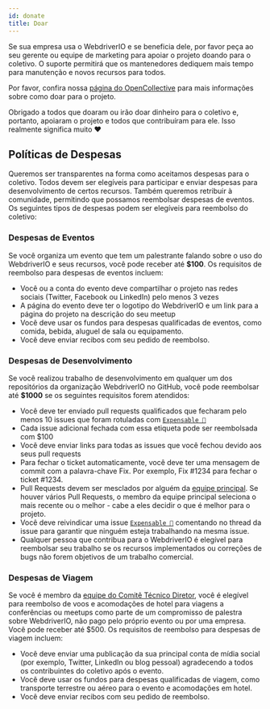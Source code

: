 ```yaml
---
id: donate
title: Doar
---
```


Se sua empresa usa o WebdriverIO e se beneficia dele, por favor peça ao seu gerente ou equipe de marketing para apoiar o projeto doando para o coletivo. O suporte permitirá que os mantenedores dediquem mais tempo para manutenção e novos recursos para todos.

Por favor, confira nossa [página do OpenCollective](https://opencollective.com/webdriverio) para mais informações sobre como doar para o projeto.

Obrigado a todos que doaram ou irão doar dinheiro para o coletivo e, portanto, apoiaram o projeto e todos que contribuíram para ele. Isso realmente significa muito ❤️

## Políticas de Despesas

Queremos ser transparentes na forma como aceitamos despesas para o coletivo. Todos devem ser elegíveis para participar e enviar despesas para desenvolvimento de certos recursos. Também queremos retribuir à comunidade, permitindo que possamos reembolsar despesas de eventos. Os seguintes tipos de despesas podem ser elegíveis para reembolso do coletivo:

### Despesas de Eventos

Se você organiza um evento que tem um palestrante falando sobre o uso do WebdriverIO e seus recursos, você pode receber até __$100__. Os requisitos de reembolso para despesas de eventos incluem:

- Você ou a conta do evento deve compartilhar o projeto nas redes sociais (Twitter, Facebook ou LinkedIn) pelo menos 3 vezes
- A página do evento deve ter o logotipo do WebdriverIO e um link para a página do projeto na descrição do seu meetup
- Você deve usar os fundos para despesas qualificadas de eventos, como comida, bebida, aluguel de sala ou equipamento.
- Você deve enviar recibos com seu pedido de reembolso.

### Despesas de Desenvolvimento

Se você realizou trabalho de desenvolvimento em qualquer um dos repositórios da organização WebdriverIO no GitHub, você pode reembolsar até __$1000__ se os seguintes requisitos forem atendidos:

- Você deve ter enviado pull requests qualificados que fecharam pelo menos 10 issues que foram rotuladas com [`Expensable 💸`](https://github.com/webdriverio/webdriverio/labels/Expensable%20%F0%9F%92%B8)
- Cada issue adicional fechada com essa etiqueta pode ser reembolsada com $100
- Você deve enviar links para todas as issues que você fechou devido aos seus pull requests
- Para fechar o ticket automaticamente, você deve ter uma mensagem de commit com a palavra-chave Fix. Por exemplo, Fix #1234 para fechar o ticket #1234.
- Pull Requests devem ser mesclados por alguém da [equipe principal](https://github.com/webdriverio/webdriverio/blob/main/AUTHORS.md#tsc-technical-steering-committee). Se houver vários Pull Requests, o membro da equipe principal seleciona o mais recente ou o melhor - cabe a eles decidir o que é melhor para o projeto.
- Você deve reivindicar uma issue [`Expensable 💸`](https://github.com/webdriverio/webdriverio/labels/Expensable%20%F0%9F%92%B8) comentando no thread da issue para garantir que ninguém esteja trabalhando na mesma issue.
- Qualquer pessoa que contribua para o WebdriverIO é elegível para reembolsar seu trabalho se os recursos implementados ou correções de bugs não forem objetivos de um trabalho comercial.

### Despesas de Viagem

Se você é membro da [equipe do Comitê Técnico Diretor](https://github.com/webdriverio/webdriverio/blob/main/AUTHORS.md#tsc-technical-steering-committee), você é elegível para reembolso de voos e acomodações de hotel para viagens a conferências ou meetups como parte de um compromisso de palestra sobre WebdriverIO, não pago pelo próprio evento ou por uma empresa. Você pode receber até $500. Os requisitos de reembolso para despesas de viagem incluem:

- Você deve enviar uma publicação da sua principal conta de mídia social (por exemplo, Twitter, LinkedIn ou blog pessoal) agradecendo a todos os contribuintes do coletivo após o evento.
- Você deve usar os fundos para despesas qualificadas de viagem, como transporte terrestre ou aéreo para o evento e acomodações em hotel.
- Você deve enviar recibos com seu pedido de reembolso.